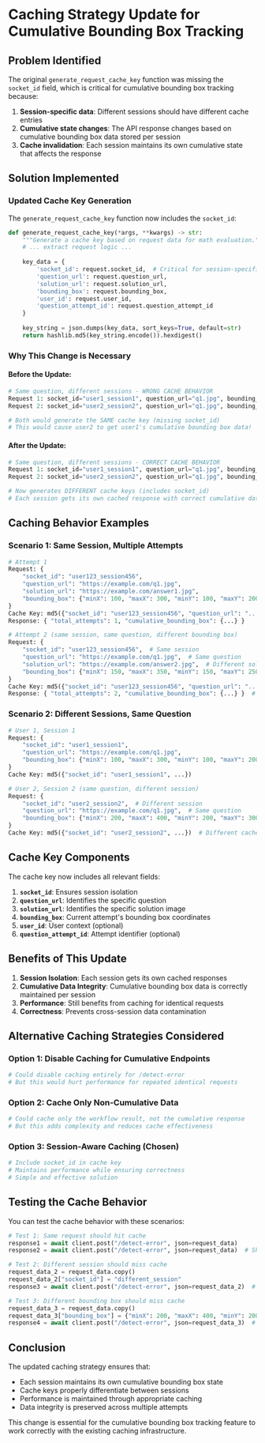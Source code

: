 # Caching Strategy Update for Cumulative Bounding Box Tracking

## Problem Identified

The original `generate_request_cache_key` function was missing the `socket_id` field, which is critical for cumulative bounding box tracking because:

1. **Session-specific data**: Different sessions should have different cache entries
2. **Cumulative state changes**: The API response changes based on cumulative bounding box data stored per session
3. **Cache invalidation**: Each session maintains its own cumulative state that affects the response

## Solution Implemented

### Updated Cache Key Generation

The `generate_request_cache_key` function now includes the `socket_id`:

```python
def generate_request_cache_key(*args, **kwargs) -> str:
    """Generate a cache key based on request data for math evaluation."""
    # ... extract request logic ...
    
    key_data = {
        'socket_id': request.socket_id,  # Critical for session-specific cumulative data
        'question_url': request.question_url,
        'solution_url': request.solution_url,
        'bounding_box': request.bounding_box,
        'user_id': request.user_id,
        'question_attempt_id': request.question_attempt_id
    }
    
    key_string = json.dumps(key_data, sort_keys=True, default=str)
    return hashlib.md5(key_string.encode()).hexdigest()
```

### Why This Change is Necessary

#### Before the Update:
```python
# Same question, different sessions - WRONG CACHE BEHAVIOR
Request 1: socket_id="user1_session1", question_url="q1.jpg", bounding_box={...}
Request 2: socket_id="user2_session2", question_url="q1.jpg", bounding_box={...}

# Both would generate the SAME cache key (missing socket_id)
# This would cause user2 to get user1's cumulative bounding box data!
```

#### After the Update:
```python
# Same question, different sessions - CORRECT CACHE BEHAVIOR
Request 1: socket_id="user1_session1", question_url="q1.jpg", bounding_box={...}
Request 2: socket_id="user2_session2", question_url="q1.jpg", bounding_box={...}

# Now generates DIFFERENT cache keys (includes socket_id)
# Each session gets its own cached response with correct cumulative data
```

## Caching Behavior Examples

### Scenario 1: Same Session, Multiple Attempts
```python
# Attempt 1
Request: {
    "socket_id": "user123_session456",
    "question_url": "https://example.com/q1.jpg",
    "solution_url": "https://example.com/answer1.jpg",
    "bounding_box": {"minX": 100, "maxX": 300, "minY": 100, "maxY": 200}
}
Cache Key: md5({"socket_id": "user123_session456", "question_url": "...", ...})
Response: { "total_attempts": 1, "cumulative_bounding_box": {...} }

# Attempt 2 (same session, same question, different bounding box)
Request: {
    "socket_id": "user123_session456",  # Same session
    "question_url": "https://example.com/q1.jpg",  # Same question
    "solution_url": "https://example.com/answer2.jpg",  # Different solution
    "bounding_box": {"minX": 150, "maxX": 350, "minY": 150, "maxY": 250}  # Different box
}
Cache Key: md5({"socket_id": "user123_session456", "question_url": "...", "bounding_box": {...}})
Response: { "total_attempts": 2, "cumulative_bounding_box": {...} }  # Different response
```

### Scenario 2: Different Sessions, Same Question
```python
# User 1, Session 1
Request: {
    "socket_id": "user1_session1",
    "question_url": "https://example.com/q1.jpg",
    "bounding_box": {"minX": 100, "maxX": 300, "minY": 100, "maxY": 200}
}
Cache Key: md5({"socket_id": "user1_session1", ...})

# User 2, Session 2 (same question, different session)
Request: {
    "socket_id": "user2_session2",  # Different session
    "question_url": "https://example.com/q1.jpg",  # Same question
    "bounding_box": {"minX": 200, "maxX": 400, "minY": 200, "maxY": 300}
}
Cache Key: md5({"socket_id": "user2_session2", ...})  # Different cache key
```

## Cache Key Components

The cache key now includes all relevant fields:

1. **`socket_id`**: Ensures session isolation
2. **`question_url`**: Identifies the specific question
3. **`solution_url`**: Identifies the specific solution image
4. **`bounding_box`**: Current attempt's bounding box coordinates
5. **`user_id`**: User context (optional)
6. **`question_attempt_id`**: Attempt identifier (optional)

## Benefits of This Update

1. **Session Isolation**: Each session gets its own cached responses
2. **Cumulative Data Integrity**: Cumulative bounding box data is correctly maintained per session
3. **Performance**: Still benefits from caching for identical requests
4. **Correctness**: Prevents cross-session data contamination

## Alternative Caching Strategies Considered

### Option 1: Disable Caching for Cumulative Endpoints
```python
# Could disable caching entirely for /detect-error
# But this would hurt performance for repeated identical requests
```

### Option 2: Cache Only Non-Cumulative Data
```python
# Could cache only the workflow result, not the cumulative response
# But this adds complexity and reduces cache effectiveness
```

### Option 3: Session-Aware Caching (Chosen)
```python
# Include socket_id in cache key
# Maintains performance while ensuring correctness
# Simple and effective solution
```

## Testing the Cache Behavior

You can test the cache behavior with these scenarios:

```python
# Test 1: Same request should hit cache
response1 = await client.post("/detect-error", json=request_data)
response2 = await client.post("/detect-error", json=request_data)  # Should be cached

# Test 2: Different session should miss cache
request_data_2 = request_data.copy()
request_data_2["socket_id"] = "different_session"
response3 = await client.post("/detect-error", json=request_data_2)  # Should miss cache

# Test 3: Different bounding box should miss cache
request_data_3 = request_data.copy()
request_data_3["bounding_box"] = {"minX": 200, "maxX": 400, "minY": 200, "maxY": 300}
response4 = await client.post("/detect-error", json=request_data_3)  # Should miss cache
```

## Conclusion

The updated caching strategy ensures that:
- Each session maintains its own cumulative bounding box state
- Cache keys properly differentiate between sessions
- Performance is maintained through appropriate caching
- Data integrity is preserved across multiple attempts

This change is essential for the cumulative bounding box tracking feature to work correctly with the existing caching infrastructure.
